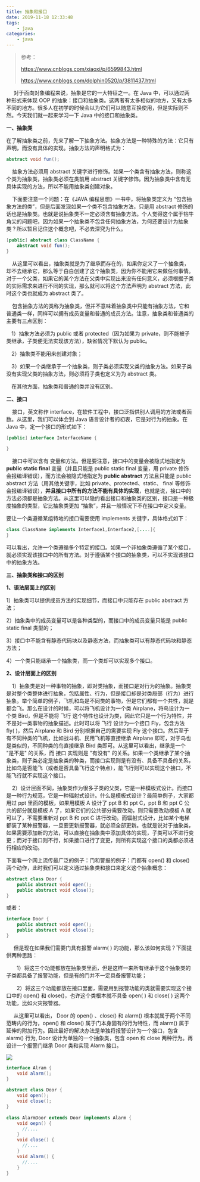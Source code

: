 ```yaml
---
title: 抽象和接口
date: 2019-11-18 12:33:48
tags: 
    - java
categories: 
    - java
---
```


> 参考：
>
> https://www.cnblogs.com/xiaoxi/p/6599843.html
>
> https://www.cnblogs.com/dolphin0520/p/3811437.html

     对于面向对象编程来说，抽象是它的一大特征之一。在 Java 中，可以通过两种形式来体现 OOP 的抽象：接口和抽象类。这两者有太多相似的地方，又有太多不同的地方。很多人在初学的时候会以为它们可以随意互换使用，但是实际则不然。今天我们就一起来学习一下 Java 中的接口和抽象类。

**一、抽象类**

 在了解抽象类之前，先来了解一下抽象方法。抽象方法是一种特殊的方法：它只有声明，而没有具体的实现。抽象方法的声明格式为：

```java
abstract void fun(); 
```

    抽象方法必须用 abstract 关键字进行修饰。如果一个类含有抽象方法，则称这个类为抽象类，抽象类必须在类前用 abstract 关键字修饰。因为抽象类中含有无具体实现的方法，所以不能用抽象类创建对象。

    下面要注意一个问题：在《JAVA 编程思想》一书中，将抽象类定义为 “包含抽象方法的类”，但是后面发现如果一个类不包含抽象方法，只是用 abstract 修饰的话也是抽象类。也就是说抽象类不一定必须含有抽象方法。个人觉得这个属于钻牛角尖的问题吧，因为如果一个抽象类不包含任何抽象方法，为何还要设计为抽象类？所以暂且记住这个概念吧，不必去深究为什么。

```java
[public] abstract class ClassName { 
    abstract void fun(); 
} 

```

    从这里可以看出，抽象类就是为了继承而存在的，如果你定义了一个抽象类，却不去继承它，那么等于白白创建了这个抽象类，因为你不能用它来做任何事情。对于一个父类，如果它的某个方法在父类中实现出来没有任何意义，必须根据子类的实际需求来进行不同的实现，那么就可以将这个方法声明为 abstract 方法，此时这个类也就成为 abstract 类了。

    包含抽象方法的类称为抽象类，但并不意味着抽象类中只能有抽象方法，它和普通类一样，同样可以拥有成员变量和普通的成员方法。注意，抽象类和普通类的主要有三点区别：

　1）抽象方法必须为 public 或者 protected（因为如果为 private，则不能被子类继承，子类便无法实现该方法），缺省情况下默认为 public。

　2）抽象类不能用来创建对象；

　3）如果一个类继承于一个抽象类，则子类必须实现父类的抽象方法。如果子类没有实现父类的抽象方法，则必须将子类也定义为为 abstract 类。

　在其他方面，抽象类和普通的类并没有区别。

**二、接口**

    接口，英文称作 interface，在软件工程中，接口泛指供别人调用的方法或者函数。从这里，我们可以体会到 Java 语言设计者的初衷，它是对行为的抽象。在 Java 中，定一个接口的形式如下：

```java
[public] interface InterfaceName { 
  
} 

```

    接口中可以含有 变量和方法。但是要注意，接口中的变量会被隐式地指定为 **public static final** 变量（并且只能是 public static final 变量，用 private 修饰会报编译错误），而方法会被隐式地指定为 **public abstract** 方法且只能是 public abstract 方法（用其他关键字，比如 private、protected、static、 final 等修饰会报编译错误），**并且接口中所有的方法不能有具体的实现**，也就是说，接口中的方法必须都是抽象方法。从这里可以隐约看出接口和抽象类的区别，接口是一种极度抽象的类型，它比抽象类更加 “抽象”，并且一般情况下不在接口中定义变量。

要让一个类遵循某组特地的接口需要使用 implements 关键字，具体格式如下：

```java
class ClassName implements Interface1,Interface2,[....]{ 
} 

```

可以看出，允许一个类遵循多个特定的接口。如果一个非抽象类遵循了某个接口，就必须实现该接口中的所有方法。对于遵循某个接口的抽象类，可以不实现该接口中的抽象方法。

**三、抽象类和接口的区别**

**1、语法层面上的区别**

1）抽象类可以提供成员方法的实现细节，而接口中只能存在 public abstract 方法；

2）抽象类中的成员变量可以是各种类型的，而接口中的成员变量只能是 public static final 类型的；

3）接口中不能含有静态代码块以及静态方法，而抽象类可以有静态代码块和静态方法；

4）一个类只能继承一个抽象类，而一个类却可以实现多个接口。

**2、设计层面上的区别**

    1）抽象类是对一种事物的抽象，即对类抽象，而接口是对行为的抽象。抽象类是对整个类整体进行抽象，包括属性、行为，但是接口却是对类局部（行为）进行抽象。举个简单的例子，飞机和鸟是不同类的事物，但是它们都有一个共性，就是都会飞。那么在设计的时候，可以将飞机设计为一个类 Airplane，将鸟设计为一个类 Bird，但是不能将 飞行 这个特性也设计为类，因此它只是一个行为特性，并不是对一类事物的抽象描述。此时可以将 飞行 设计为一个接口 Fly，包含方法 fly( )，然后 Airplane 和 Bird 分别根据自己的需要实现 Fly 这个接口。然后至于有不同种类的飞机，比如战斗机、民用飞机等直接继承 Airplane 即可，对于鸟也是类似的，不同种类的鸟直接继承 Bird 类即可。从这里可以看出，继承是一个 "是不是" 的关系，而 接口 实现则是 "有没有" 的关系。如果一个类继承了某个抽象类，则子类必定是抽象类的种类，而接口实现则是有没有、具备不具备的关系，比如鸟是否能飞（或者是否具备飞行这个特点），能飞行则可以实现这个接口，不能飞行就不实现这个接口。

    2）设计层面不同，抽象类作为很多子类的父类，它是一种模板式设计。而接口是一种行为规范，它是一种辐射式设计。什么是模板式设计？最简单例子，大家都用过 ppt 里面的模板，如果用模板 A 设计了 ppt B 和 ppt C，ppt B 和 ppt C 公共的部分就是模板 A 了，如果它们的公共部分需要改动，则只需要改动模板 A 就可以了，不需要重新对 ppt B 和 ppt C 进行改动。而辐射式设计，比如某个电梯都装了某种报警器，一旦要更新报警器，就必须全部更新。也就是说对于抽象类，如果需要添加新的方法，可以直接在抽象类中添加具体的实现，子类可以不进行变更；而对于接口则不行，如果接口进行了变更，则所有实现这个接口的类都必须进行相应的改动。

下面看一个网上流传最广泛的例子：门和警报的例子：门都有 open() 和 close() 两个动作，此时我们可以定义通过抽象类和接口来定义这个抽象概念：

```java
abstract class Door { 
    public abstract void open(); 
    public abstract void close(); 
} 

```

或者：

```java
interface Door { 
    public abstract void open(); 
    public abstract void close(); 
} 

```

     但是现在如果我们需要门具有报警 alarm( ) 的功能，那么该如何实现？下面提供两种思路：

　　1）将这三个功能都放在抽象类里面，但是这样一来所有继承于这个抽象类的子类都具备了报警功能，但是有的门并不一定具备报警功能；

　　2）将这三个功能都放在接口里面，需要用到报警功能的类就需要实现这个接口中的 open() 和 close()，也许这个类根本就不具备 open( ) 和 close( ) 这两个功能，比如火灾报警器。

     从这里可以看出， Door 的 open() 、close() 和 alarm() 根本就属于两个不同范畴内的行为，open() 和 close() 属于门本身固有的行为特性，而 alarm() 属于延伸的附加行为。因此最好的解决办法是单独将报警设计为一个接口，包含 alarm() 行为, Door 设计为单独的一个抽象类，包含 open 和 close 两种行为。再设计一个报警门继承 Door 类和实现 Alarm 接口。

[![](http://common.cnblogs.com/images/copycode.gif)](javascript:void(0); "复制代码")

```java
interface Alram { 
    void alarm(); 
} 
  
abstract class Door { 
    void open(); 
    void close(); 
} 
  
class AlarmDoor extends Door implements Alarm { 
    void oepn() { 
      //.... 
    } 
    void close() { 
      //.... 
    } 
    void alarm() { 
      //.... 
    } 
} 

```

